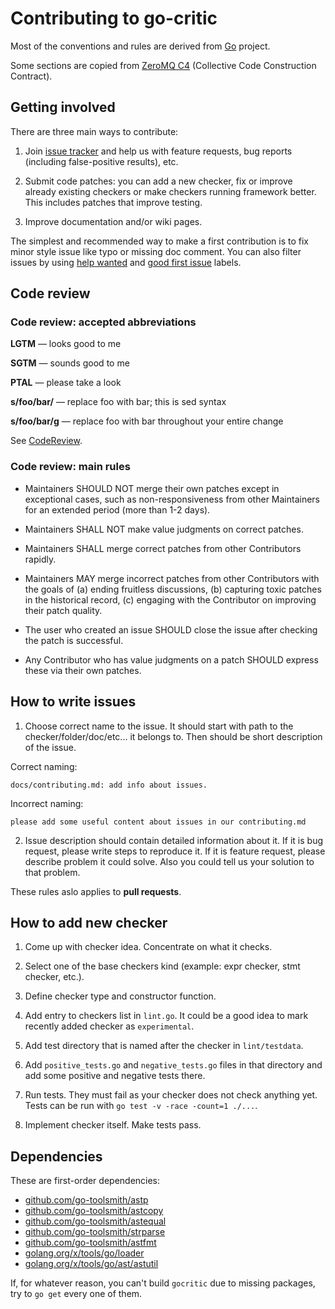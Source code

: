 # Contributing to go-critic

Most of the conventions and rules are derived from [Go](https://github.com/golang/go) project.

Some sections are copied from [ZeroMQ C4](https://rfc.zeromq.org/spec:42/C4/) (Collective Code Construction Contract).

## Getting involved

There are three main ways to contribute:

1. Join [issue tracker](https://github.com/go-critic/go-critic/issues) and help us with
   feature requests, bug reports (including false-positive results), etc.

2. Submit code patches: you can add a new checker, fix or improve already existing checkers
   or make checkers running framework better. This includes patches that improve testing.

3. Improve documentation and/or wiki pages.

The simplest and recommended way to make a first contribution is to fix minor style issue
like typo or missing doc comment. You can also filter issues by using
[help wanted](https://github.com/go-critic/go-critic/issues?q=is%3Aissue+is%3Aopen+label%3A%22help+wanted%22) and
[good first issue](https://github.com/go-critic/go-critic/issues?q=is%3Aissue+is%3Aopen+label%3A%22good+first+issue%22) labels.

## Code review

### Code review: accepted abbreviations

**LGTM** — looks good to me

**SGTM** — sounds good to me

**PTAL** — please take a look

**s/foo/bar/** — replace foo with bar; this is sed syntax

**s/foo/bar/g** — replace foo with bar throughout your entire change

See [CodeReview](https://github.com/golang/go/wiki/CodeReview).

### Code review: main rules

- Maintainers SHOULD NOT merge their own patches except in exceptional cases, such as non-responsiveness from other Maintainers for an extended period (more than 1-2 days).

- Maintainers SHALL NOT make value judgments on correct patches.

- Maintainers SHALL merge correct patches from other Contributors rapidly.

- Maintainers MAY merge incorrect patches from other Contributors with the goals of (a) ending fruitless discussions, (b) capturing toxic patches in the historical record, (c) engaging with the Contributor on improving their patch quality.

- The user who created an issue SHOULD close the issue after checking the patch is successful.

- Any Contributor who has value judgments on a patch SHOULD express these via their own patches.

## How to write issues
1. Choose correct name to the issue. It should start with path to the checker/folder/doc/etc... it belongs to. Then should be short description of the issue.

Correct naming: 
```
docs/contributing.md: add info about issues.
```

Incorrect naming: 
```
please add some useful content about issues in our contributing.md
```

2. Issue description should contain detailed information about it. If it is bug request, please write steps to reproduce it.
If it is feature request, please describe problem it could solve. Also you could tell us your solution to that problem.

These rules aslo applies to **pull requests**.

## How to add new checker

1. Come up with checker idea. Concentrate on what it checks.

2. Select one of the base checkers kind (example: expr checker, stmt checker, etc.).

3. Define checker type and constructor function.

4. Add entry to checkers list in `lint.go`. It could be a good idea to mark recently added checker as `experimental`.

5. Add test directory that is named after the checker in `lint/testdata`.

6. Add `positive_tests.go` and `negative_tests.go` files in that directory and add some positive and negative tests there.

7. Run tests. They must fail as your checker does not check anything yet.  
Tests can be run with `go test -v -race -count=1 ./...`.

8. Implement checker itself. Make tests pass.

## Dependencies

These are first-order dependencies:

* [github.com/go-toolsmith/astp](https://github.com/go-toolsmith/astp)
* [github.com/go-toolsmith/astcopy](https://github.com/go-toolsmith/astcopy)
* [github.com/go-toolsmith/astequal](https://github.com/go-toolsmith/astequal)
* [github.com/go-toolsmith/strparse](https://github.com/go-toolsmith/strparse)
* [github.com/go-toolsmith/astfmt](https://github.com/go-toolsmith/astfmt)
* [golang.org/x/tools/go/loader](https://godoc.org/golang.org/x/tools/go/loader)
* [golang.org/x/tools/go/ast/astutil](https://godoc.org/golang.org/x/tools/go/ast/astutil)

If, for whatever reason, you can't build `gocritic` due to missing packages, try to `go get` every one of them.
